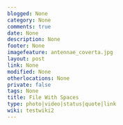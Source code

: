 ```yaml
---
blogged: None
category: None
comments: true
date: None
description: None
footer: None
imagefeature: antennae_coverta.jpg
layout: post
link: None
modified: None
otherlocations: None
private: false
tags: None
title: File With Spaces
type: photo|video|status|quote|link
wiki: testwiki2
---
```

<!--summary-->